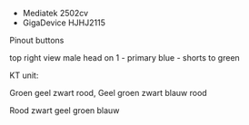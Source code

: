 * Mediatek 2502cv 
* GigaDevice HJHJ2115

Pinout buttons

top right view male head on
1 - primary blue - shorts to green

KT unit:

Groen geel zwart rood, Geel groen zwart blauw rood



Rood zwart geel groen blauw 
